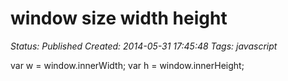 # window size width height

_Status: Published_
_Created: 2014-05-31 17:45:48_
_Tags: javascript_

var w = window.innerWidth;
var h = window.innerHeight;